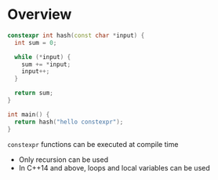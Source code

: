 # Overview

```cpp
constexpr int hash(const char *input) {
  int sum = 0;

  while (*input) {
    sum += *input;
    input++;
  }

  return sum;
}

int main() {
  return hash("hello constexpr");
}
```

`constexpr` functions can be executed at compile time

- Only recursion can be used
- In C++14 and above, loops and local variables can be used
